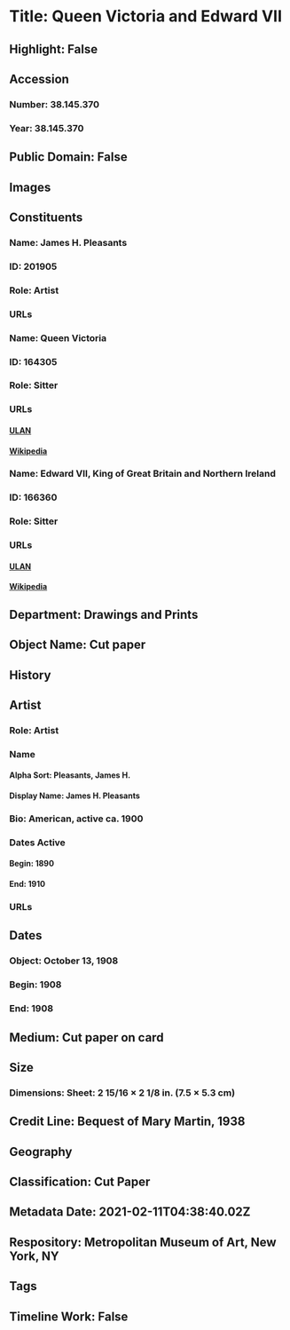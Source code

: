 # Title: Queen Victoria and Edward VII
## Highlight: False
## Accession
### Number: 38.145.370
### Year: 38.145.370
## Public Domain: False
## Images
## Constituents
### Name: James H. Pleasants
### ID: 201905
### Role: Artist
### URLs
### Name: Queen Victoria
### ID: 164305
### Role: Sitter
### URLs
#### [ULAN](http://vocab.getty.edu/page/ulan/500022428)
#### [Wikipedia](https://www.wikidata.org/wiki/Q9439)
### Name: Edward VII, King of Great Britain and Northern Ireland
### ID: 166360
### Role: Sitter
### URLs
#### [ULAN](http://vocab.getty.edu/page/ulan/500243348)
#### [Wikipedia](https://www.wikidata.org/wiki/Q100250171)
## Department: Drawings and Prints
## Object Name: Cut paper
## History
## Artist
### Role: Artist
### Name
#### Alpha Sort: Pleasants, James H.
#### Display Name: James H. Pleasants
### Bio: American, active ca. 1900
### Dates Active
#### Begin: 1890
#### End: 1910
### URLs
## Dates
### Object: October 13, 1908
### Begin: 1908
### End: 1908
## Medium: Cut paper on card
## Size
### Dimensions: Sheet: 2 15/16 × 2 1/8 in. (7.5 × 5.3 cm)
## Credit Line: Bequest of Mary Martin, 1938
## Geography
## Classification: Cut Paper
## Metadata Date: 2021-02-11T04:38:40.02Z
## Respository: Metropolitan Museum of Art, New York, NY
## Tags
## Timeline Work: False